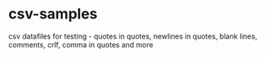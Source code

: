 # csv-samples
csv datafiles for testing - quotes in quotes, newlines in quotes, blank lines, comments, crlf, comma in quotes and more
